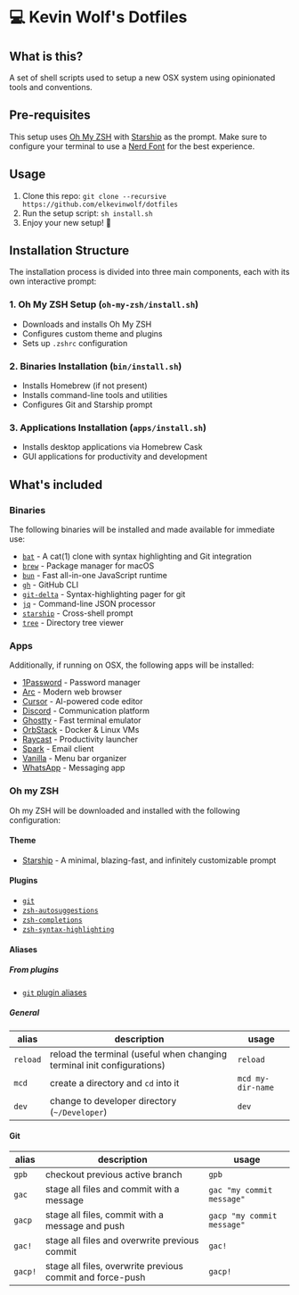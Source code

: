 # 💻 Kevin Wolf's Dotfiles

## What is this?

A set of shell scripts used to setup a new OSX system using opinionated tools and conventions.

## Pre-requisites

This setup uses [Oh My ZSH](https://ohmyz.sh) with [Starship](https://starship.rs) as the prompt. Make sure to configure your terminal to use a [Nerd Font](https://www.nerdfonts.com/) for the best experience.

## Usage

1. Clone this repo: `git clone --recursive https://github.com/elkevinwolf/dotfiles`
2. Run the setup script: `sh install.sh`
3. Enjoy your new setup! 🍻

## Installation Structure

The installation process is divided into three main components, each with its own interactive prompt:

### 1. Oh My ZSH Setup (`oh-my-zsh/install.sh`)
- Downloads and installs Oh My ZSH
- Configures custom theme and plugins
- Sets up `.zshrc` configuration

### 2. Binaries Installation (`bin/install.sh`)
- Installs Homebrew (if not present)
- Installs command-line tools and utilities
- Configures Git and Starship prompt

### 3. Applications Installation (`apps/install.sh`)
- Installs desktop applications via Homebrew Cask
- GUI applications for productivity and development

## What's included

### Binaries

The following binaries will be installed and made available for immediate use:

- [`bat`](https://github.com/sharkdp/bat) - A cat(1) clone with syntax highlighting and Git integration
- [`brew`](https://brew.sh/index_es) - Package manager for macOS
- [`bun`](https://bun.sh) - Fast all-in-one JavaScript runtime
- [`gh`](https://cli.github.com) - GitHub CLI
- [`git-delta`](https://github.com/dandavison/delta) - Syntax-highlighting pager for git
- [`jq`](https://stedolan.github.io/jq) - Command-line JSON processor
- [`starship`](https://starship.rs) - Cross-shell prompt
- [`tree`](http://mama.indstate.edu/users/ice/tree) - Directory tree viewer

### Apps

Additionally, if running on OSX, the following apps will be installed:

- [1Password](https://1password.com) - Password manager
- [Arc](https://arc.net) - Modern web browser
- [Cursor](https://cursor.com) - AI-powered code editor
- [Discord](https://discord.com) - Communication platform
- [Ghostty](https://ghostty.org) - Fast terminal emulator
- [OrbStack](https://orbstack.dev) - Docker & Linux VMs
- [Raycast](https://raycast.com) - Productivity launcher
- [Spark](https://sparkmailapp.com) - Email client
- [Vanilla](https://matthewpalmer.net/vanilla) - Menu bar organizer
- [WhatsApp](https://whatsapp.com) - Messaging app

### Oh my ZSH

Oh my ZSH will be downloaded and installed with the following configuration:

#### Theme

- [Starship](https://starship.rs) - A minimal, blazing-fast, and infinitely customizable prompt

#### Plugins

- [`git`](https://github.com/ohmyzsh/ohmyzsh/tree/master/plugins/git)
- [`zsh-autosuggestions`](https://github.com/zsh-users/zsh-autosuggestions.git)
- [`zsh-completions`](https://github.com/zsh-users/zsh-completions.git)
- [`zsh-syntax-highlighting`](https://github.com/zsh-users/zsh-syntax-highlighting.git)

#### Aliases

##### From plugins

- [`git` plugin aliases](https://github.com/ohmyzsh/ohmyzsh/tree/master/plugins/git#aliases)

##### General

| alias    | description                                                             | usage             |
| -------- | ----------------------------------------------------------------------- | ----------------- |
| `reload` | reload the terminal (useful when changing terminal init configurations) | `reload`          |
| `mcd`    | create a directory and `cd` into it                                     | `mcd my-dir-name` |
| `dev`    | change to developer directory (`~/Developer`)                           | `dev`            |

#### Git

| alias   | description                                               | usage                      |
| ------- | --------------------------------------------------------- | -------------------------- |
| `gpb`   | checkout previous active branch                           | `gpb`                      |
| `gac`   | stage all files and commit with a message                 | `gac "my commit message"`  |
| `gacp`  | stage all files, commit with a message and push           | `gacp "my commit message"` |
| `gac!`  | stage all files and overwrite previous commit             | `gac!`                     |
| `gacp!` | stage all files, overwrite previous commit and force-push | `gacp!`                    |
